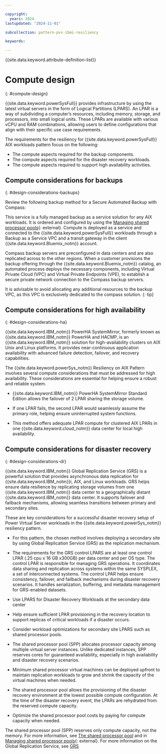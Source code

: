 ```yaml
---

copyright:
  years: 2024
lastupdated: "2024-11-01"

subcollection: pattern-pvs-ibmi-resiliency

keywords:

---
```


{{site.data.keyword.attribute-definition-list}}

# Compute design
{: #compute-design}

{{site.data.keyword.powerSysFull}} provides infrastructure by using the latest virtual servers in the form of Logical Partitions (LPARS). An LPAR is a way of subdividing a computer’s resources, including memory, storage, and processors, into small logical units. These LPARs are available with various vCPU and RAM combinations, allowing users to define configurations that align with their specific use case requirements. 

The requirements for the resiliency for {{site.data.keyword.powerSysFull}} AIX workloads pattern focus on the following:

- The compute aspects required for the backup components.
- The compute aspects required for the disaster recovery workloads.
- The compute aspects required to support high availability activities.

## Compute considerations for backups
{: #design-considerations-backups}

Review the following backup method for a Secure Automated Backup with Compass: 

This service is a fully managed backup as a service solution for any AIX workloads. It is ordered and configured by using the [Managing shared processor pools](https://cloud.ibm.com/catalog/services/secure-automated-backup-with-compass){: external}. Compute is deployed as a service and connected to the {{site.data.keyword.powerSysFull}} workloads through a Backup as a Service VPC and a transit gateway in the client {{site.data.keyword.Bluemix_notm}} account.

Compass backup servers are preconfigured in data centers and are also replicated across to the other regions. When a customer provisions the backup offering through the {{site.data.keyword.Bluemix_notm}} catalog, an automated process deploys the necessary components, including Virtual Private Cloud (VPC) and Virtual Private Endpoints (VPE), to establish a secure private network connection to the Compass backup servers.

It is advisable to avoid allocating any additional resources to the backup VPC, as this VPC is exclusively dedicated to the compass solution.
{: tip}

## Compute considerations for high availability
{: #design-considerations-ha}

{{site.data.keyword.IBM_notm}} PowerHA SystemMirror, formerly known as {{site.data.keyword.IBM_notm}} PowerHA and HACMP, is an {{site.data.keyword.IBM_notm}} solution for high-availability clusters on AIX Unix and Linux platforms. It provides near-continuous application availability with advanced failure detection, failover, and recovery capabilities. 

The {{site.data.keyword.powerSys_notm}} Resiliency on AIX Pattern involves several compute considerations that must be addressed for high availability. These considerations are essential for helping ensure a robust and reliable system.

- {{site.data.keyword.IBM_notm}} PowerHA SystemMirror Standard Edition allows the failover of 2 LPAR sharing the storage volume.

- If one LPAR fails, the second LPAR would seamlessly assume the primary role, helping ensure uninterrupted system functions. 

- This method offers adequate LPAR compute for clustered AIX LPARs in one {{site.data.keyword.cloud_notm}} data center for local high availability.

## Compute considerations for disaster recovery
{: #design-considerations-dr}

{{site.data.keyword.IBM_notm}} Global Replication Service (GRS) is a powerful solution that provides asynchronous data replication for {{site.data.keyword.IBM_notm}}i, AIX, and Linux workloads. GRS helps ensure data resilience by replicating storage volumes from one {{site.data.keyword.IBM_notm}} data center to a geographically distant {{site.data.keyword.IBM_notm}} data center. It supports failover and failback mechanisms, allowing seamless transitions between primary and secondary sites.

These are key considerations for a successful disaster recovery setup of Power Virtual Server workloads in the {{site.data.keyword.powerSys_notm}} resiliency pattern.

- For this pattern, the chosen method involves deploying a secondary site by using Global Replication Service (GRS) as the replication mechanism. 

- The requirements for the GRS control LPARS are at least one control LPAR (.25 cpu x 16 GB x300GB) per data center and per OS type. The control LPAR is responsible for managing GRS operations. It coordinates data sharing and replication across systems within the same SYSPLEX, a set of interconnected systems. The control LPAR helps ensure consistency, failover, and failback mechanisms during disaster recovery scenarios. It handles serialization, buffering, and metadata management for GRS-enabled datasets.

- Use LPARS for Disaster Recovery Workloads at the secondary data center 

- Help ensure sufficient LPAR provisioning in the recovery location to support replicas of critical workloads if a disaster occurs.

- Consider workload optimizations for secondary site LPARS such as shared processor pools.

- The shared processor pool (SPP) allocates processor capacity among multiple virtual server instances. Unlike dedicated instances, SPP reserves cores for guaranteed availability, especially in high availability and disaster recovery scenarios.

- Minimum shared processor virtual machines can be deployed upfront to maintain replication workloads to grow and shrink the capacity of the virtual machines when needed.

- The shared processor pool allows the provisioning of the disaster recovery environment at the lowest possible compute configuration. At the time of the disaster recovery event, the LPARs are rehydrated from the reserved compute capacity.

- Optimize the shared processor pool costs by paying for compute capacity when needed.

The shared processor pool (SPP) reserves only compute capacity, not the memory. For more information, see [The shared processor pool](/docs/power-iaas?topic=power-iaas-manage-SPP) and in [Managing shared processor pools](https://www.ibm.com/docs/en/power9?topic=systems-managing-shared-processor-pools){: external}. For more information on the Global Replication Service, see [GRS](/docs/power-iaas?topic=power-iaas-getting-started-GRS)
